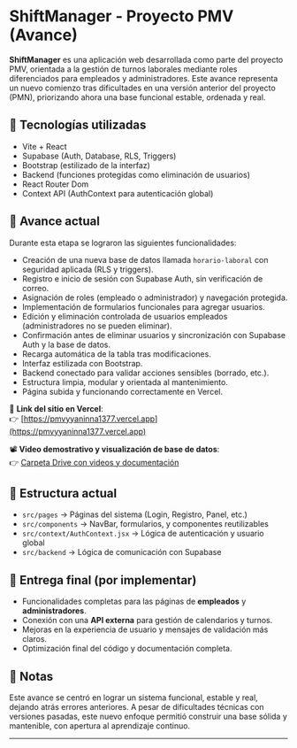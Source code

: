# ShiftManager - Proyecto PMV (Avance)

**ShiftManager** es una aplicación web desarrollada como parte del proyecto PMV, orientada a la gestión de turnos laborales mediante roles diferenciados para empleados y administradores. Este avance representa un nuevo comienzo tras dificultades en una versión anterior del proyecto (PMN), priorizando ahora una base funcional estable, ordenada y real.

## 🚀 Tecnologías utilizadas

- Vite + React  
- Supabase (Auth, Database, RLS, Triggers)  
- Bootstrap (estilizado de la interfaz)  
- Backend (funciones protegidas como eliminación de usuarios)  
- React Router Dom  
- Context API (AuthContext para autenticación global)

## 📌 Avance actual

Durante esta etapa se lograron las siguientes funcionalidades:

- Creación de una nueva base de datos llamada `horario-laboral` con seguridad aplicada (RLS y triggers).
- Registro e inicio de sesión con Supabase Auth, sin verificación de correo.
- Asignación de roles (empleado o administrador) y navegación protegida.
- Implementación de formularios funcionales para agregar usuarios.
- Edición y eliminación controlada de usuarios empleados (administradores no se pueden eliminar).
- Confirmación antes de eliminar usuarios y sincronización con Supabase Auth y la base de datos.
- Recarga automática de la tabla tras modificaciones.
- Interfaz estilizada con Bootstrap.
- Backend conectado para validar acciones sensibles (borrado, etc.).
- Estructura limpia, modular y orientada al mantenimiento.
- Página subida y funcionando correctamente en Vercel.

🔗 **Link del sitio en Vercel**:  
👉 [https://pmvyyaninna1377.vercel.app](https://pmvyyaninna1377.vercel.app)

📽️ **Video demostrativo y visualización de base de datos**:  
👉 [Carpeta Drive con videos y documentación](https://drive.google.com/drive/folders/1c-OFo0TUtbZXkLkIq47-ZQAMmzSgzyuO?usp=sharing)

## 📂 Estructura actual

- `src/pages` → Páginas del sistema (Login, Registro, Panel, etc.)
- `src/components` → NavBar, formularios, y componentes reutilizables
- `src/context/AuthContext.jsx` → Lógica de autenticación y usuario global
- `src/backend` → Lógica de comunicación con Supabase

## 📌 Entrega final (por implementar)

- Funcionalidades completas para las páginas de **empleados** y **administradores**.
- Conexión con una **API externa** para gestión de calendarios y turnos.
- Mejoras en la experiencia de usuario y mensajes de validación más claros.
- Optimización final del código y documentación completa.

## 🧠 Notas

Este avance se centró en lograr un sistema funcional, estable y real, dejando atrás errores anteriores. A pesar de dificultades técnicas con versiones pasadas, este nuevo enfoque permitió construir una base sólida y mantenible, con apertura al aprendizaje continuo.

---

